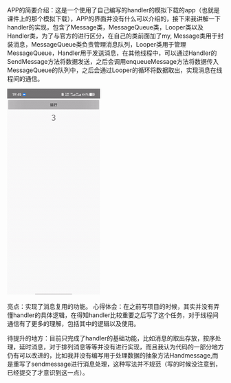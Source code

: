 APP的简要介绍：这是一个使用了自己编写的handler的模拟下载的app（也就是课件上的那个模拟下载），APP的界面并没有什么可以介绍的，接下来我讲解一下handler的实现，包含了Message类，MessageQueue类，Looper类以及Handler类，为了与官方的进行区分，在自己的类前面加了my,
Message类用于封装消息，MessageQueue类负责管理消息队列，Looper类用于管理MessageQueue，Handler用于发送消息，在其他线程中，可以通过Handler的SendMessage方法将数据发送，之后会调用enqueueMessage方法将数据传入MessageQueue的队列中，之后会通过Looper的循环将数据取出，实现消息在线程间的通信。

![image text](https://github.com/0416peng/handler/blob/master/mmexport1746445648876.gif)

亮点：实现了消息复用的功能。
心得体会：在之前写项目的时候，其实并没有弄懂handler的具体逻辑，在得知handler比较重要之后写了这个任务，对于线程间通信有了更多的理解，包括其中的逻辑以及使用。

待提升的地方：目前只完成了handler的基础功能，比如消息的取出存放，按序处理，延时消息，对于排列消息等等并没有进行实现，而且我认为代码的一部分地方仍有可以改进的，比如我并没有编写用于处理数据的抽象方法Handmessage,而是重写了sendmessage进行消息处理，这种写法并不规范（写的时候没注意到，已经提交了才意识到这一点）。

